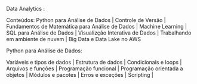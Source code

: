 Data Analytics :
   
Conteúdos: Python para Análise de Dados | Controle de Versão | Fundamentos de Matemática para Análise de Dados | Machine Learning | SQL para Análise de Dados | Visualizção Interativa de Dados | Trabalhando em ambiente de nuvem | Big Data e Data Lake no AWS


Python para Análise de Dados:

  Variáveis e tipos de dados | 
  Estrutura de dados | 
  Condicionais e loops | 
  Arquivos e funções |
  Programação funcional | 
  Programação orientada a objetos |
  Módulos e pacotes | 
  Erros e exceções |
  Scripting |
